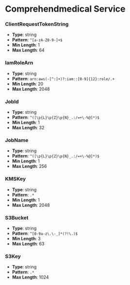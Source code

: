 # Comprehendmedical Service

### ClientRequestTokenString
- **Type**: string
- **Pattern**: `^[a-zA-Z0-9-]+$`
- **Min Length**: 1
- **Max Length**: 64

### IamRoleArn
- **Type**: string
- **Pattern**: `arn:aws(-[^:]+)?:iam::[0-9]{12}:role/.+`
- **Min Length**: 20
- **Max Length**: 2048

### JobId
- **Type**: string
- **Pattern**: `^([\p{L}\p{Z}\p{N}_.:/=+\-%@]*)$`
- **Min Length**: 1
- **Max Length**: 32

### JobName
- **Type**: string
- **Pattern**: `^([\p{L}\p{Z}\p{N}_.:/=+\-%@]*)$`
- **Min Length**: 1
- **Max Length**: 256

### KMSKey
- **Type**: string
- **Pattern**: `.*`
- **Min Length**: 1
- **Max Length**: 2048

### S3Bucket
- **Type**: string
- **Pattern**: `^[0-9a-z\.\-_]*(?!\.)$`
- **Min Length**: 3
- **Max Length**: 63

### S3Key
- **Type**: string
- **Pattern**: `.*`
- **Max Length**: 1024

